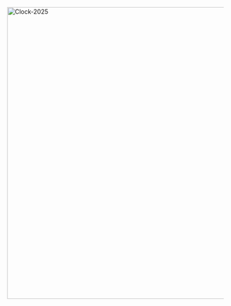 <img width="1360" height="679" alt="Clock-2025" src="https://github.com/user-attachments/assets/0a15bbfe-c552-4c87-b678-7fdd06d1ee78" />
